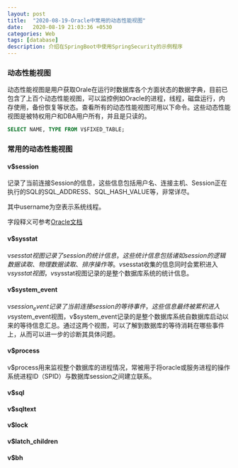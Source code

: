 ```yaml
---
layout: post
title:  "2020-08-19-Oracle中常用的动态性能视图"
date:   2020-08-19 21:03:36 +0530
categories: Web
tags: [database]
description: 介绍在SpringBoot中使用SpringSecurity的示例程序
---
```


### 动态性能视图

动态性能视图是用户获取Orale在运行时数据库各个方面状态的数据字典，目前已包含了上百个动态性能视图，可以监控例如Oracle的进程，线程，磁盘运行，内存使用，备份恢复等状态。查看所有的动态性能视图可用以下命令。这些动态性能视图是被特权用户和DBA用户所有，并且是只读的。

```sql
SELECT NAME, TYPE FROM V$FIXED_TABLE;
```

### 常用的动态性能视图

#### v$session

记录了当前连接Session的信息，这些信息包括用户名、连接主机、Session正在执行的SQL的SQL_ADDRESS、SQL_HASH_VALUE等，非常详尽。

其中username为空表示系统线程。

字段释义可参考[Oracle文档](https://docs.oracle.com/database/121/REFRN/GUID-28E2DC75-E157-4C0A-94AB-117C205789B9.htm#REFRN30223)

#### v$sysstat

v$sesstat视图记录了session的统计信息，这些统计信息包括诸如session的逻辑数据读取、物理数据读取、排序操作等。v$sesstat收集的信息同时会累积进入v$sysstat视图，v$sysstat视图记录的是整个数据库系统的统计信息。

#### v$system_event

v$session_event记录了当前连接session的等待事件，这些信息最终被累积进入v$system_event视图，v$system_event记录的是整个数据库系统自数据库启动以来的等待信息汇总。通过这两个视图，可以了解到数据库的等待消耗在哪些事件上，从而可以进一步的诊断其具体问题。

#### v$process

v$process用来监视整个数据库的进程情况，常被用于将oracle或服务进程的操作系统进程ID（SPID）与数据库session之间建立联系。

#### v$sql

#### v$sqltext

#### v$lock

#### v$latch_children

#### v$bh
